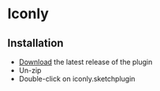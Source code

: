 # Iconly

## Installation

- [Download](https://github.com/piqodesign/Iconly-Sketch/archive/essential.zip) the latest release of the plugin
- Un-zip
- Double-click on iconly.sketchplugin
